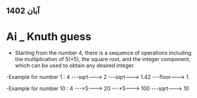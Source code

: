 ## آبان 1402
# Ai _ Knuth guess

- Starting from the number 4, there is a sequence of operations including the multiplication of 5(*5), the square root, and the integer component, which can be used to obtain any desired integer. 

-Example for number 1 :
 4 ---sqrt---> 2 ---sqrt---> 1.42 ---floor---> 1

 -Example for number 10 :
 4 ---×5---> 20 ---×5---> 100 ---sqrt---> 10
